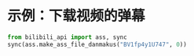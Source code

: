 # 示例：下载视频的弹幕

``` python
from bilibili_api import ass, sync
sync(ass.make_ass_file_danmakus("BV1fp4y1U747", 0))
```
